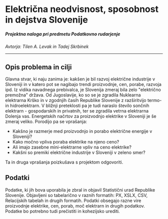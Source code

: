 # Električna neodvisnost, sposobnost in dejstva Slovenije
##### Projektna naloga pri predmetu Podatkovno rudarjenje
*Avtorja: Tilen A. Levak in Tadej Skrbinek*

---
## Opis problema in cilji
Glavna stvar, ki naju zanima je: kakšen je bil razvoj električne industrije v Sloveniji in v katero pot se nagibajo trendi proizvodnje, cen, porabe, razvoja ipd. Iz vidika navadnega prebivalca, je Slovenija zmeraj bila zelo "električno premožna" država. Od Jugoslavije, ko so se je zgradila Nuklearna elektrarna Krško in v zgodnjih časih Republike Slovenije z razširitvijo termo- in hidroelektrarn. V bližnji preteklosti pa je tudi naraslo število sončnih elektrarn - gospodarskih in privatnih, ter se zgradila vetrna elektrarna Dolenja vas. Energetskih načrtov za proizvodnjo elektrike v Sloveniji je še zmeraj veliko. Porodijo pa se vprašanja:  
- Kakšno je razmerje med proizvodnjo in porabo električne energije v Sloveniji? 
- Kako močno vpliva poraba elektrike na njeno ceno?
- Ali imajo zasebne mini-elektrarne vpliv na ceno elektrike?
- Kakšni so premiki električne industrije v Sloveniji v zeleno smer?

Ta in druga vprašanja poizkušava s projektom odgovoriti.

## Podatki
Podatke, ki jih bova uporabila je zbral in objavil Statistični urad Republike Slovenije. Objavljeni so tabelarično v raznih formatih: PX, XSLX, CSV, Relacijskih tabelah in drugih formatih. Podatki obsegajo razne vire proizvodnje elektrike, cen, porab, moč elektrarn in drugih podatkov. Podatke bo potrebno tudi prečistiti in kohezijsko urediti.
